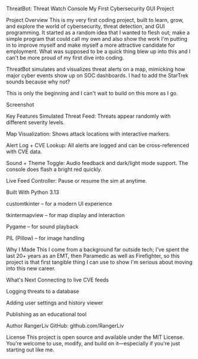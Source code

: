ThreatBot: Threat Watch Console
My First Cybersecurity GUI Project

Project Overview
This is my very first coding project, built to learn, grow, and explore the world of cybersecurity, threat detection, and GUI programming. It started as a random idea that I wanted to flesh out; make a simple program that could call my own and also show the work I'm putting in to improve myself and make myself a more attractive candidate for employment. What was supposed to be a quick thing blew up into this and I can't be more proud of my first dive into coding.

ThreatBot simulates and visualizes threat alerts on a map, mimicking how major cyber events show up on SOC dashboards. I had to add the StarTrek sounds because why not?

This is only the beginning and I can't wait to build on this more as I go.

Screenshot

Key Features
Simulated Threat Feed: Threats appear randomly with different severity levels.

Map Visualization: Shows attack locations with interactive markers.

Alert Log + CVE Lookup: All alerts are logged and can be cross-referenced with CVE data.

Sound + Theme Toggle: Audio feedback and dark/light mode support. The console does flash a bright red quickly.

Live Feed Controller: Pause or resume the sim at anytime.

Built With
Python 3.13

customtkinter – for a modern UI experience

tkintermapview – for map display and interaction

Pygame – for sound playback

PIL (Pillow) – for image handling

Why I Made This
I come from a background far outside tech; I've spent the last 20+ years as an EMT, then Paramedic as well as Firefighter, so this project is that first tangible thing I can use to show I'm serious about moving into this new career.

What's Next
Connecting to live CVE feeds

Logging threats to a database

Adding user settings and history viewer

Publishing as an educational tool

Author
RangerLiv
GitHub: github.com/RangerLiv

License
This project is open source and available under the MIT License.
You’re welcome to use, modify, and build on it—especially if you're just starting out like me.

